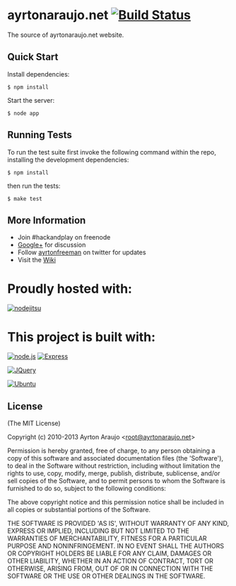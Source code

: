 ayrtonaraujo.net [![Build Status](https://secure.travis-ci.org/ayr-ton/ayrtonaraujo.net.png)](http://travis-ci.org/ayr-ton/ayrtonaraujo.net)
================

The source of ayrtonaraujo.net website.

## Quick Start

 Install dependencies:

    $ npm install

 Start the server:

    $ node app

## Running Tests

To run the test suite first invoke the following command within the repo, installing the development dependencies:

    $ npm install

then run the tests:

    $ make test

## More Information

  * Join #hackandplay on freenode
  * [Google+](http://gplus.to/ayrtonfreeman) for discussion
  * Follow [ayrtonfreeman](http://twitter.com/ayrtonfreeman) on twitter for updates
  * Visit the [Wiki](http://github.com/ayr-ton/ayrtonaraujo.net/wiki)

Proudly hosted with:
===================

[![nodejitsu](http://dl.dropbox.com/u/14393805/logos/nodejitsu-github.png)](https://www.nodejitsu.com/)


This project is built with:
===================

[![node.js](http://upload.wikimedia.org/wikipedia/en/a/a7/Nodejs_logo_light.png)](http://nodejs.org/)
[![Express](http://f.cl.ly/items/0V2S1n0K1i3y1c122g04/Screen%20Shot%202012-04-11%20at%209.59.42%20AM.png)](http://expressjs.com/)

[![JQuery](http://jquery.org/wp-content/uploads/2010/01/JQuery_logo_color_onwhite-300x74.png)](http://jquery.org/)

[![Ubuntu](http://design.canonical.com/wp-content/uploads/2011/03/ubuntu_logo_black-orange.png)](http://www.ubuntu.com/)

## License 

(The MIT License)

Copyright (c) 2010-2013 Ayrton Araujo &lt;root@ayrtonaraujo.net&gt;

Permission is hereby granted, free of charge, to any person obtaining
a copy of this software and associated documentation files (the
'Software'), to deal in the Software without restriction, including
without limitation the rights to use, copy, modify, merge, publish,
distribute, sublicense, and/or sell copies of the Software, and to
permit persons to whom the Software is furnished to do so, subject to
the following conditions:

The above copyright notice and this permission notice shall be
included in all copies or substantial portions of the Software.

THE SOFTWARE IS PROVIDED 'AS IS', WITHOUT WARRANTY OF ANY KIND,
EXPRESS OR IMPLIED, INCLUDING BUT NOT LIMITED TO THE WARRANTIES OF
MERCHANTABILITY, FITNESS FOR A PARTICULAR PURPOSE AND NONINFRINGEMENT.
IN NO EVENT SHALL THE AUTHORS OR COPYRIGHT HOLDERS BE LIABLE FOR ANY
CLAIM, DAMAGES OR OTHER LIABILITY, WHETHER IN AN ACTION OF CONTRACT,
TORT OR OTHERWISE, ARISING FROM, OUT OF OR IN CONNECTION WITH THE
SOFTWARE OR THE USE OR OTHER DEALINGS IN THE SOFTWARE.



